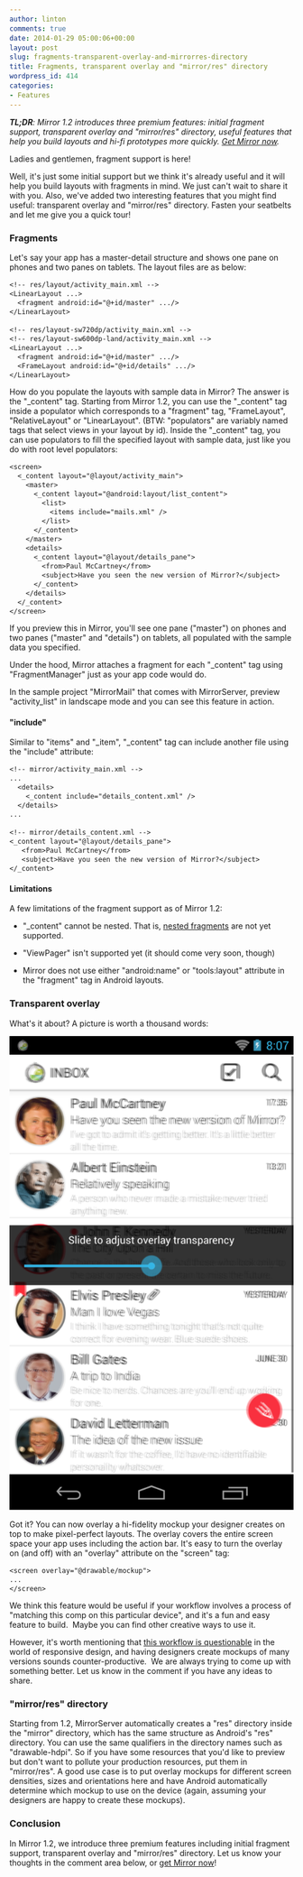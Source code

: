 ```yaml
---
author: linton
comments: true
date: 2014-01-29 05:00:06+00:00
layout: post
slug: fragments-transparent-overlay-and-mirrorres-directory
title: Fragments, transparent overlay and "mirror/res" directory
wordpress_id: 414
categories:
- Features
---
```


_**TL;DR**: Mirror 1.2 introduces three premium features: initial fragment support, transparent overlay and "mirror/res" directory, useful features that help you build layouts and hi-fi prototypes more quickly. [Get Mirror now](/)._

Ladies and gentlemen, fragment support is here!

Well, it's just some initial support but we think it's already useful and it will help you build layouts with fragments in mind. We just can't wait to share it with you. Also, we've added two interesting features that you might find useful: transparent overlay and "mirror/res" directory. Fasten your seatbelts and let me give you a quick tour!


### Fragments


Let's say your app has a master-detail structure and shows one pane on phones and two panes on tablets. The layout files are as below:

    
    <!-- res/layout/activity_main.xml -->
    <LinearLayout ...>
      <fragment android:id="@+id/master" .../>
    </LinearLayout>
    
    <!-- res/layout-sw720dp/activity_main.xml -->
    <!-- res/layout-sw600dp-land/activity_main.xml -->
    <LinearLayout ...>
      <fragment android:id="@+id/master" .../>
      <FrameLayout android:id="@+id/details" .../>
    </LinearLayout>


How do you populate the layouts with sample data in Mirror? The answer is the "_content" tag. Starting from Mirror 1.2, you can use the "_content" tag inside a populator which corresponds to a "fragment" tag, "FrameLayout", "RelativeLayout" or "LinearLayout". (BTW: "populators" are variably named tags that select views in your layout by id). Inside the "_content" tag, you can use populators to fill the specified layout with sample data, just like you do with root level populators:

    
    
    <screen>
      <_content layout="@layout/activity_main">
        <master>
          <_content layout="@android:layout/list_content">
            <list>
              <items include="mails.xml" />
            </list>
          </_content>
        </master>
        <details>
          <_content layout="@layout/details_pane">
            <from>Paul McCartney</from>
            <subject>Have you seen the new version of Mirror?</subject>
          </_content>
        </details>
      </_content>
    </screen>


If you preview this in Mirror, you'll see one pane ("master") on phones and two panes ("master" and "details") on tablets, all populated with the sample data you specified.

Under the hood, Mirror attaches a fragment for each "_content" tag using "FragmentManager" just as your app code would do.

In the sample project "MirrorMail" that comes with MirrorServer, preview "activity_list" in landscape mode and you can see this feature in action.


#### "include"


Similar to "items" and "_item", "_content" tag can include another file using the "include" attribute:

    
    <!-- mirror/activity_main.xml -->
    ...
      <details>
        <_content include="details_content.xml" />
      </details>
    ...
    
    <!-- mirror/details_content.xml -->
    <_content layout="@layout/details_pane">
       <from>Paul McCartney</from>
       <subject>Have you seen the new version of Mirror?</subject>
    </_content>




#### Limitations


A few limitations of the fragment support as of Mirror 1.2:



	
  * "_content" cannot be nested. That is, [nested fragments](http://developer.android.com/about/versions/android-4.2.html#NestedFragments) are not yet supported.

	
  * "ViewPager" isn't supported yet (it should come very soon, though)

	
  * Mirror does not use either "android:name" or "tools:layout" attribute in the "fragment" tag in Android layouts.




### Transparent overlay


What's it about? A picture is worth a thousand words:

[![overlay](/wp-content/uploads/2014/01/overlay-614x1024.png)](/wp-content/uploads/2014/01/overlay.png)

Got it? You can now overlay a hi-fidelity mockup your designer creates on top to make pixel-perfect layouts. The overlay covers the entire screen space your app uses including the action bar. It's easy to turn the overlay on (and off) with an "overlay" attribute on the "screen" tag:

    
    <screen overlay="@drawable/mockup">
    ...
    </screen>


We think this feature would be useful if your workflow involves a process of "matching this comp on this particular device", and it's a fun and easy feature to build.  Maybe you can find other creative ways to use it.

However, it's worth mentioning that [this workflow is questionable](http://blog.teamtreehouse.com/psd-to-html-is-dead) in the world of responsive design, and having designers create mockups of many versions sounds counter-productive.  We are always trying to come up with something better. Let us know in the comment if you have any ideas to share.


### "mirror/res" directory


Starting from 1.2, MirrorServer automatically creates a "res" directory inside the "mirror" directory, which has the same structure as Android's "res" directory. You can use the same qualifiers in the directory names such as "drawable-hdpi". So if you have some resources that you'd like to preview but don't want to pollute your production resources, put them in "mirror/res". A good use case is to put overlay mockups for different screen densities, sizes and orientations here and have Android automatically determine which mockup to use on the device (again, assuming your designers are happy to create these mockups).


### Conclusion


In Mirror 1.2, we introduce three premium features including initial fragment support, transparent overlay and "mirror/res" directory. Let us know your thoughts in the comment area below, or [get Mirror now](/mirror-downloads/)!
